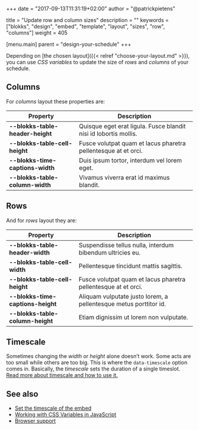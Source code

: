 +++
date            = "2017-09-13T11:31:19+02:00"
author          = "@patrickpietens"

title           = "Update row and column sizes"
description     = ""
keywords        = ["blokks", "design", "embed", "template", "layout", "sizes", "row", "columns"]
weight          = 405

[menu.main]
parent          = "design-your-schedule"
+++

Depending on [the chosen layout]({{< relref "choose-your-layout.md" >}}), you can use *CSS variables* to update the size of *rows* and *columns* of your schedule.

## Columns
For *columns* layout these properties are:

| Property | Description |
|----------|-------------|
| **--blokks-table-header-height** | Quisque eget erat ligula. Fusce blandit nisi id lobortis mollis. |
| **--blokks-table-cell-height** | Fusce volutpat quam et lacus pharetra pellentesque at et orci. |
| **--blokks-time-captions-width** | Duis ipsum tortor, interdum vel lorem eget. |
| **--blokks-table-column-width** | Vivamus viverra erat id maximus blandit. |

## Rows
And for *rows* layout they are:

| Property | Description |
|----------|-------------|
| **--blokks-table-header-width** | Suspendisse tellus nulla, interdum bibendum ultricies eu. |
| **--blokks-table-cell-width** | Pellentesque tincidunt mattis sagittis. |
| **--blokks-table-cell-height** | Fusce volutpat quam et lacus pharetra pellentesque at et orci. |
| **--blokks-time-captions-height** | Aliquam vulputate justo lorem, a pellentesque metus porttitor id. |
| **--blokks-table-column-height** | Etiam dignissim ut lorem non vulputate. |

## Timescale
Sometimes changing the *width* or *height* alone doesn’t work. Some acts are too small while others are too big. This is where the `data-timescale` option comes in. Basically, the *timescale* sets the duration of a single timeslot. [Read more about timescale and how to use it.](http://configure/options#timescale)

## See also
- [Set the timescale of the embed](http://configure/timescale)
- [Working with CSS Variables in JavaScript](http://cssproperties)
- [Browser support](http://browsersupport#customproperties)
